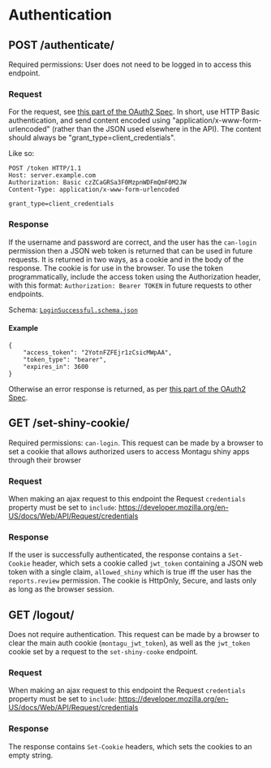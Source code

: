 # Authentication
## POST /authenticate/
Required permissions: User does not need to be logged in to access this endpoint.

### Request
For the request, see [this part of the OAuth2 Spec](https://tools.ietf.org/html/rfc6749#section-4.4.2).
In short, use HTTP Basic authentication, and send content encoded using "application/x-www-form-urlencoded"
(rather than the JSON used elsewhere in the API). The content should always be "grant_type=client_credentials".

Like so:

    POST /token HTTP/1.1
    Host: server.example.com
    Authorization: Basic czZCaGRSa3F0MzpnWDFmQmF0M2JW
    Content-Type: application/x-www-form-urlencoded
    
    grant_type=client_credentials

### Response
If the username and password are correct, and the user has the `can-login` 
permission then a JSON web token is returned that can be used in future 
requests. It is returned in two ways, as a cookie and in the body of the 
response. The cookie is for use in the browser. To use the token 
programmatically, include the access token using the Authorization header,
with this format: `Authorization: Bearer TOKEN` in future requests to other 
endpoints.

Schema: [`LoginSuccessful.schema.json`](../schemas/LoginSuccessful.schema.json)

#### Example

    {
        "access_token": "2YotnFZFEjr1zCsicMWpAA",
        "token_type": "bearer",
        "expires_in": 3600
    }

Otherwise an error response is returned, as per [this part of the OAuth2 Spec](https://tools.ietf.org/html/rfc6749#section-5.2).

## GET /set-shiny-cookie/
Required permissions: `can-login`.
This request can be made by a browser to set a cookie that allows authorized users to access Montagu shiny apps through
 their browser

### Request
When making an ajax request to this endpoint the Request `credentials` property must be set to `include`:
https://developer.mozilla.org/en-US/docs/Web/API/Request/credentials

### Response
If the user is successfully authenticated, the response contains a `Set-Cookie` header, which sets a cookie called 
`jwt_token` containing a JSON web token with a single claim, `allowed_shiny` which is true iff the user has the 
`reports.review` permission. The cookie is HttpOnly, Secure, and lasts only as long as the browser session.

## GET /logout/
Does not require authentication.
This request can be made by a browser to clear the main auth cookie 
(`montagu_jwt_token`), as well as the `jwt_token` cookie set by a request to the 
`set-shiny-cooke` endpoint.

### Request
When making an ajax request to this endpoint the Request `credentials` property must be set to `include`:
https://developer.mozilla.org/en-US/docs/Web/API/Request/credentials

### Response
The response contains `Set-Cookie` headers, which sets the cookies to an empty 
string.